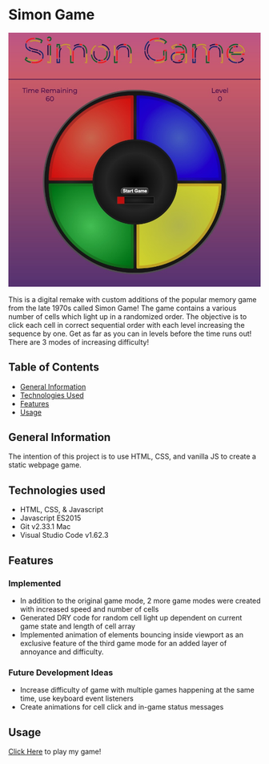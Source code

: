 # Simon Game 
![mySimonGame](Resources/Images/mySimonGame.jpg)

This is a digital remake with custom additions of the popular memory game from the late 1970s called Simon Game! 
The game contains a various number of cells which light up in a randomized order. The objective is to click each cell in correct sequential order with each level increasing the sequence by one. Get as far as you can in levels before the time runs out! There are 3 modes of increasing difficulty!

## Table of Contents
* [General Information](#general-information)
* [Technologies Used](#technologies-used)
* [Features](#features)
* [Usage](#usage)

## General Information
The intention of this project is to use HTML, CSS, and vanilla JS to create a static webpage game.

## Technologies used
* HTML, CSS, & Javascript
* Javascript ES2015
* Git v2.33.1 Mac
* Visual Studio Code v1.62.3

## Features
### Implemented
* In addition to the original game mode, 2 more game modes were created with increased speed and number of cells
* Generated DRY code for random cell light up dependent on current game state and length of cell array
* Implemented animation of elements bouncing inside viewport as an exclusive feature of the third game mode for an added layer of annoyance and difficulty.

### Future Development Ideas
* Increase difficulty of game with multiple games happening at the same time, use keyboard event listeners
* Create animations for cell click and in-game status messages

## Usage
[Click Here](https://lejt.github.io/SimonGame/) to play my game! 
